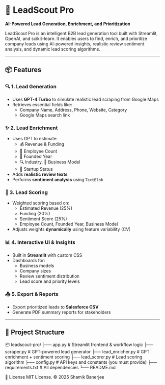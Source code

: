 # 🚀 LeadScout Pro

**AI-Powered Lead Generation, Enrichment, and Prioritization**

LeadScout Pro is an intelligent B2B lead generation tool built with Streamlit, OpenAI, and scikit-learn. It enables users to find, enrich, and prioritize company leads using AI-powered insights, realistic review sentiment analysis, and dynamic lead scoring algorithms.

---

## 📦 Features

### 🔍 1. Lead Generation
- Uses **GPT-4 Turbo** to simulate realistic lead scraping from Google Maps
- Retrieves essential fields like:
  - Company Name, Address, Phone, Website, Category
  - Google Maps search link

### ✨ 2. Lead Enrichment
- Uses GPT to estimate:
  - 💰 Revenue & Funding
  - 👥 Employee Count
  - 📅 Founded Year
  - 🔍 Industry, 🤝 Business Model
  - 🚀 Startup Status
- Adds **realistic review texts**
- Performs **sentiment analysis** using `TextBlob`

### 🧠 3. Lead Scoring
- Weighted scoring based on:
  - Estimated Revenue (25%)
  - Funding (20%)
  - Sentiment Score (25%)
  - Employee Count, Founded Year, Business Model
- Adjusts weights **dynamically** using feature variability (CV)

### 📊 4. Interactive UI & Insights
- Built in **Streamlit** with custom CSS
- Dashboards for:
  - Business models
  - Company sizes
  - Review sentiment distribution
  - Lead score and priority levels

### 📤 5. Export & Reports
- Export prioritized leads to **Salesforce CSV**
- Generate PDF summary reports for stakeholders

---

## 📁 Project Structure

📦 leadscout-pro/
├── app.py # Streamlit frontend & workflow logic
├── scraper.py # GPT-powered lead generator
├── lead_enricher.py # GPT enrichment + sentiment scoring
├── lead_scorer.py # Lead scoring algorithm
├── config.py # API keys and constants (you must provide)
├── requirements.txt # All dependencies
└── README.md 



📜 License
MIT License. © 2025 Shamik Banerjee
